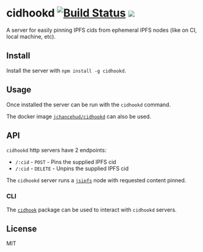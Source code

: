 # cidhookd [![Build Status](https://travis-ci.org/JChanceHud/cidhook.svg?branch=master)](https://travis-ci.org/JChanceHud/cidhook) [![](https://img.shields.io/npm/v/cidhook.svg)](https://www.npmjs.com/package/cidhook)

A server for easily pinning IPFS cids from ephemeral IPFS nodes (like on CI, local machine, etc).

## Install

Install the server with `npm install -g cidhookd`.

## Usage

Once installed the server can be run with the `cidhookd` command.

The docker image [`jchancehud/cidhookd`](https://cloud.docker.com/u/jchancehud/repository/docker/jchancehud/cidhook) can also be used.

## API

`cidhookd` http servers have 2 endpoints:

- `/:cid` - `POST` - Pins the supplied IPFS cid
- `/:cid` - `DELETE` - Unpins the supplied IPFS cid

The `cidhookd` server runs a [`jsipfs`](https://github.com/ipfs/js-ipfs) node with requested content pinned.

### CLI

The [`cidhook`](https://github.com/jchancehud/cidhook) package can be used to interact with `cidhookd` servers.

## License

MIT
